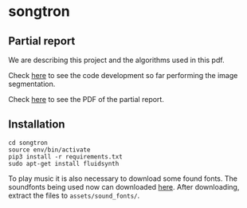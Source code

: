 # songtron

## Partial report
We are describing this project and the algorithms used in this pdf.

Check [here](https://github.com/henriquenunez/songtron/blob/master/src/SongTron%20-%20Partial%20Report.ipynb) to see the code development so far performing the image segmentation.

Check [here](https://github.com/henriquenunez/songtron/blob/master/Partial%20Report.pdf) to see the PDF of the partial report.

## Installation

``` shell
cd songtron
source env/bin/activate
pip3 install -r requirements.txt
sudo apt-get install fluidsynth
```

To play music it is also necessary to download some found fonts. The soundfonts being used now can downloaded [here](https://www.flstudiomusic.com/2010/02/25-piano-soundfonts.html). After downloading, extract the files to `assets/sound_fonts/`.
